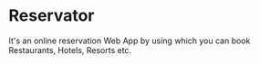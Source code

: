 # Reservator
It's an online reservation Web App by using which you can book Restaurants, Hotels, Resorts etc.
